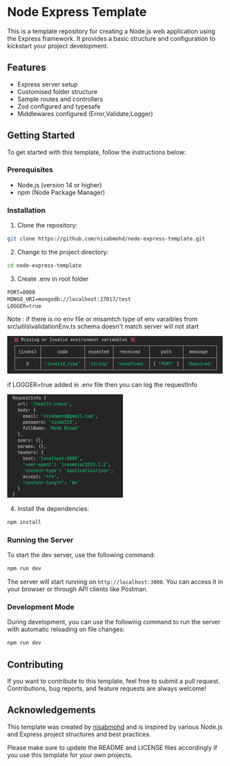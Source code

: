 # Node Express Template

This is a template repository for creating a Node.js web application using the Express framework. It provides a basic structure and configuration to kickstart your project development.

## Features

- Express server setup
- Customised folder structure
- Sample routes and controllers
- Zod configured and typesafe
- Middlewares configured (Error,Validate,Logger)

## Getting Started

To get started with this template, follow the instructions below:

### Prerequisites

- Node.js (version 14 or higher)
- npm (Node Package Manager)

### Installation

1. Clone the repository:

```bash
git clone https://github.com/nisabmohd/node-express-template.git
```

2. Change to the project directory:

```bash
cd node-express-template
```

3. Create .env in root folder

```
PORT=8000
MONGO_URI=mongodb://localhost:27017/test
LOGGER=true
```

Note : if there is no env file or misamtch type of env varaibles from src\utils\validationEnv.ts schema doesn't match server will not start

<img src="./assets/env-error.png" alt="img"/>

if LOGGER=true added in .env file then you can log the requestInfo

<img src="./assets/logger.png" alt="img"/>

4. Install the dependencies:

```bash
npm install
```

### Running the Server

To start the dev server, use the following command:

```bash
npm run dev
```

The server will start running on `http://localhost:3000`. You can access it in your browser or through API clients like Postman.

### Development Mode

During development, you can use the following command to run the server with automatic reloading on file changes:

```bash
npm run dev
```

## Contributing

If you want to contribute to this template, feel free to submit a pull request. Contributions, bug reports, and feature requests are always welcome!

## Acknowledgements

This template was created by [nisabmohd](https://github.com/nisabmohd) and is inspired by various Node.js and Express project structures and best practices.

Please make sure to update the README and LICENSE files accordingly if you use this template for your own projects.
